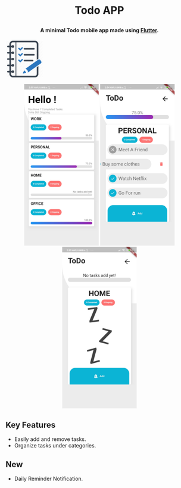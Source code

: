 
<h1 align="center">
 
  Todo APP
  <br>
</h1>

<h4 align="center">A minimal Todo mobile app made using <a href="https://flutter.dev" target="_blank">Flutter</a>.</h4>
<p>
<img src="assets/images/app_icon.png" width="100" />
</p>

<p align="center">
  <img src="screenshots/screen01.jpg" width="200" />
  <img src="screenshots/screen02.jpg" width="200" /> 
  <img src="screenshots/screen03.jpg" width="200" />
</p>

## Key Features

* Easily add and remove tasks.
* Organize tasks under categories.

## New

* Daily Reminder Notification.

